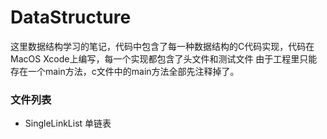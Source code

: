 DataStructure
=============
这里数据结构学习的笔记，代码中包含了每一种数据结构的C代码实现，代码在MacOS Xcode上编写，每一个实现都包含了头文件和测试文件
由于工程里只能存在一个main方法，c文件中的main方法全部先注释掉了。

### 文件列表

- SingleLinkList 单链表
